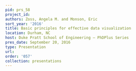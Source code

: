 ```yaml
---
pid: prs_58
project_id: 
authors: Zoss, Angela M. and Monson, Eric
sort_year: '2016'
title: Basic principles for effective data visualization
location: Durham, NC
host: Duke Pratt School of Engineering – PhDPlus Series
pres_date: September 20, 2016
type: Presentation
url: 
order: '057'
collection: presentations
---
```

